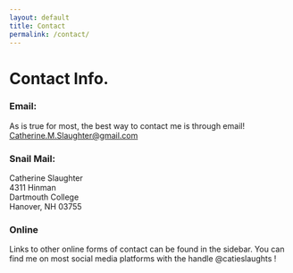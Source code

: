 ```yaml
---
layout: default
title: Contact
permalink: /contact/
---
```

# Contact Info.

### Email:
As is true for most, the best way to contact me is through email!
<br><a href="mailto:catherine.m.slaughter@gmail.com"> <i class="fas fa-envelope"></i> Catherine.M.Slaughter@gmail.com</a>

### Snail Mail:
Catherine Slaughter
<br>4311 Hinman
<br>Dartmouth College
<br>Hanover, NH 03755

### Online
Links to other online forms of contact can be found in the sidebar.
You can find me on most social media platforms with the handle @catieslaughts !
